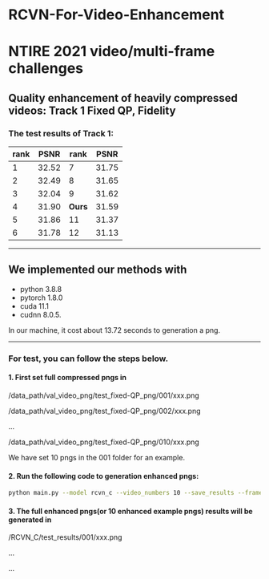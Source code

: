 # RCVN-For-Video-Enhancement

# NTIRE 2021 video/multi-frame challenges

## Quality enhancement of heavily compressed videos: Track 1 Fixed QP, Fidelity

### The test results of Track 1:

|rank | PSNR | rank | PSNR |
|---- | ---- |---- | ---- |
| 1  |32.52| 7  |31.75|
| 2  |32.49| 8  |31.65|
| 3  |32.04| 9  |31.62|
| 4  |31.90|**Ours** |31.59|
| 5  |31.86| 11  |31.37|
| 6  |31.78| 12  |31.13|

---

## We implemented our methods with 
* python 3.8.8
* pytorch 1.8.0
* cuda 11.1 
* cudnn 8.0.5.

In our machine, it cost about 13.72 seconds to generation a png.

---

### For test, you can follow the steps below.
#### 1. First set full compressed pngs in 

/data_path/val_video_png/test_fixed-QP_png/001/xxx.png

/data_path/val_video_png/test_fixed-QP_png/002/xxx.png

...

/data_path/val_video_png/test_fixed-QP_png/010/xxx.png

We have set 10 pngs in the 001 folder for an example.

#### 2. Run the following code to generation enhanced pngs:

```bash
python main.py --model rcvn_c --video_numbers 10 --save_results --frame 5
```

#### 3. The full enhanced pngs(or 10 enhanced example pngs) results will be generated in 

/RCVN_C/test_results/001/xxx.png

...

...

